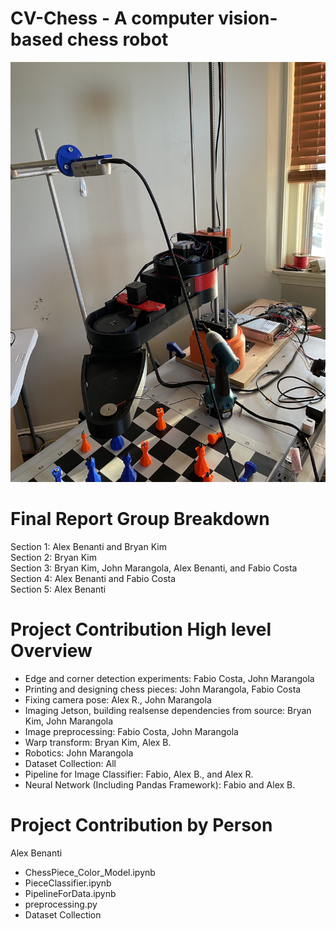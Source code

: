 # CV-Chess - A computer vision-based chess robot


![alt text](https://github.com/jmarangola/cv-chess/blob/main/IMG_1830.jpg?raw=true)

# Final Report Group Breakdown <br />
Section 1: Alex Benanti and Bryan Kim <br />
Section 2: Bryan Kim <br />
Section 3: Bryan Kim, John Marangola, Alex Benanti, and Fabio Costa  <br />
Section 4: Alex Benanti and Fabio Costa <br />
Section 5: Alex Benanti <br />

# Project Contribution High level Overview
- Edge and corner detection experiments: Fabio Costa, John Marangola <br />
- Printing and designing chess pieces: John Marangola, Fabio Costa <br />
- Fixing camera pose: Alex R., John Marangola
- Imaging Jetson, building realsense dependencies from source: Bryan Kim, John Marangola
- Image preprocessing: Fabio Costa, John Marangola
- Warp transform: Bryan Kim, Alex B.
- Robotics: John Marangola <br />
- Dataset Collection: All <br />
- Pipeline for Image Classifier: Fabio, Alex B., and Alex R. <br />
- Neural Network (Including Pandas Framework): Fabio and Alex B. <br />

# Project Contribution by Person 

Alex Benanti
  - ChessPiece_Color_Model.ipynb
  - PieceClassifier.ipynb
  - PipelineForData.ipynb
  - preprocessing.py
  - Dataset Collection 
